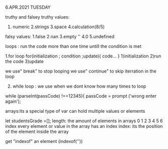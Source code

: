 6.APR.2021
TUESDAY

truthy and falsey
truthy values:
1. numeric
2.strings
3.space
4.calculation(8/5)


falsy values:
1.false
2.nan
3.empty ''
4.0
5.undefined

loops : run the code more than one time untill the condition is met

1.for loop
for(initialization ; condition ;update){
code...
}
1)initialization
2)run the code
3)update

we use" break" to stop looping
we use" continue" to skip iterration in the loop

2. while loop : we use when we dont know how many times to loop

while (parseInt(passCode) !==12345){
passCode = prompt ('wrong enter again');

arrays:its a special type of var can hold multiple values or elements

let studentsGrade =[];
length: the amount of elements in arrays
0 1 2 3 4 5 6 index 
every element or value in the array has an index
index: its the position of the element inside the array 

get "indexof" an element (indexof('')) 

